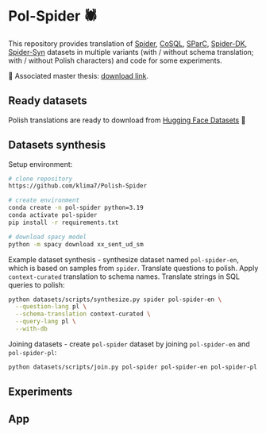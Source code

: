 # Pol-Spider 🕷️

This repository provides translation of [Spider](https://yale-lily.github.io/spider), [CoSQL](https://yale-lily.github.io/cosql), [SParC](https://yale-lily.github.io/sparc), [Spider-DK](https://github.com/ygan/Spider-DK), [Spider-Syn](https://github.com/ygan/Spider-Syn) datasets in multiple variants (with / without schema translation; with / without Polish characters) and code for some experiments.

📄 Associated master thesis: [download link](https://github.com/klima7/Master-Thesis/releases/download/submit/master-thesis.pdf).

## Ready datasets
Polish translations are ready to download from [Hugging Face Datasets](https://huggingface.co/datasets/klima7/Pol-Spider/tree/main) 🤗

## Datasets synthesis

Setup environment:
```bash
# clone repository
https://github.com/klima7/Polish-Spider

# create environment
conda create -n pol-spider python=3.19
conda activate pol-spider
pip install -r requirements.txt

# download spacy model
python -m spacy download xx_sent_ud_sm
```


Example dataset synthesis - synthesize dataset named `pol-spider-en`, which is based on samples from `spider`. Translate questions to polish. Apply `context-curated` translation to schema names. Translate strings in SQL queries to polish:
```bash
python datasets/scripts/synthesize.py spider pol-spider-en \
  --question-lang pl \
  --schema-translation context-curated \
  --query-lang pl \
  --with-db
```

Joining datasets - create `pol-spider` dataset by joining `pol-spider-en` and `pol-spider-pl`:
```bash
python datasets/scripts/join.py pol-spider pol-spider-en pol-spider-pl
```


## Experiments

## App
